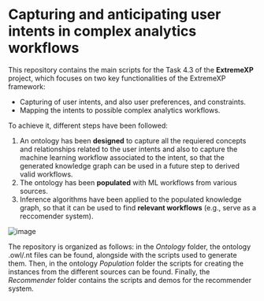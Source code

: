 # Capturing and anticipating user intents in complex analytics workflows

This repository contains the main scripts for the Task 4.3 of the **ExtremeXP** project, which focuses on two key functionalities of the ExtremeXP framework: 
- Capturing of user intents, and also user preferences, and constraints. 
- Mapping the intents to possible complex analytics workflows. 


To achieve it, different steps have been followed: 
1. An ontology has been **designed** to capture all the requiered concepts and relationships related to the user intents and also to capture the machine learning workflow associated to the intent, so that the generated knowledge graph can be used in a future step to derived valid workflows.
2. The ontology has been **populated** with ML workflows from various sources.
3. Inference algorithms have been applied to the populated knowledge graph, so that it can be used to find **relevant workflows** (e.g., serve as a reccomender system).



![image](https://github.com/gerardponsrecasens/capturing-and-anticipating-ML-intents/assets/95172600/95dda1c3-cd15-4ff8-9afa-6354e2b50e16)



The repository is organized as follows: in the *Ontology* folder, the ontology .owl/.nt files can be found, alongside with the scripts used to generate them. Then, in the ontology *Population* folder the scripts for creating the instances from the different sources can be found. Finally, the *Recommender* folder contains the scripts and demos for the recommender system.
